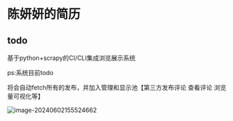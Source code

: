 # 陈妍妍的简历

## todo

基于python+scrapy的CI/CLI集成浏览展示系统

ps:系统目前todo

将会自动fetch所有的发布，并加入管理和显示池【第三方发布评论 查看评论 浏览量可视化等】

![image-20240602155524662](https://cdn.jsdelivr.net/gh/dancehole/image@main/codelabs/tmp-cyy)